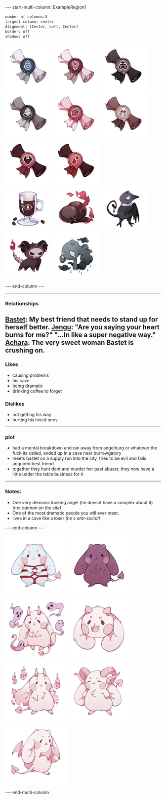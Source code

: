 --- start-multi-column: ExampleRegion1  
```column-settings  
number of columns:3  
largest column: center 
Alignment: [Center, Left, Center]
border: off
shadow: off
```

![75](Images/Titles/he-him.png)  ![75](Images/Titles/she-her.png)  ![75](Images/Titles/preist-of-sulfer.png) ![75](Images/Titles/faithful.png)  ![75](Images/Titles/sweets-lover.png) ![75](Images/Titles/coffee-addict.png) ![75](Images/Titles/sinner.png) ![75](Images/Titles/bloodthirsty.png)  
![100](Images/food/iris-coffee.png) ![100](Images/food/demon-pepper.png)
![100](Images/pets/gothic-corvat.png) ![100](Images/pets/fiendish-bonezo.png) ![100](Images/pets/gloomy-guyst.png)

--- end-column ---

---
### Relationships
[Bastet](Bastet.md): My best friend that needs to stand up for herself better.
[Jengu](Jengu.md):  "Are you saying your heart burns for me?"  "...In like a super negative way."
[Achara](Achara.md): The very sweet woman **Bastet** is crushing on.
---
### Likes
- causing problems
- his cave
- being dramatic
- drinking coffee to forget
### Dislikes
- not getting his way
- hurting his loved ones
---
### plot
- had a mental breakdown and ran away from angelburg or whatever the fuck its called, ended up in a cave near burrowgatory
- meets bastet on a supply run into the city, tries to be evil and fails. acquired best friend
- together they hunt dont and murder her past abuser, they now have a little under the table business for it
---
### Notes:
- One very demonic looking angel (he doesnt have a complex about it) *(not cannon on the site)*
- One of the most dramatic people you will ever meet.
- lives in a cave like a loser *(he's anti-social)*

--- end-column ---

![100](Images/Species/succubun.png)
![100](Images/Subtypes/sloth.png)
![100](Images/Traits/spirit-motes.png)
![100](Images/Traits/fangs.png)
![100](Images/Traits/hellfire.png)
![100](Images/Traits/grand-horn.png)
![100](Images/Traits/bat-wings.png)

--- end-multi-column